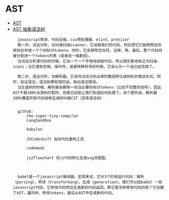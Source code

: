# AST
- [AST](https://github.com/CodeLittlePrince/blog/issues/19)
- [AST 抽象语法树](https://mp.weixin.qq.com/s/p2q_YGoyWSiATcdkDNwpyg)
  ~~~
	javascript转译、代码压缩、css预处理器、elint、pretiier
	第一步，词法分析，也叫做扫描scanner。它读取我们的代码，然后把它们按照预定的规则合并成一个个的标识tokens。同时，它会移除空白符，注释，等。最后，整个代码将被分割进一个tokens列表（或者说一维数组）。
	当词法分析源代码的时候，它会一个一个字母地读取代码，所以很形象地称之为扫描-scans；当它遇到空格，操作符，或者特殊符号的时候，它会认为一个话已经完成了。
	
	第二步，语法分析，也解析器。它会将词法分析出来的数组转化成树形的表达形式。同时，验证语法，语法如果有错的话，抛出语法错误。
	当生成树的时候，解析器会删除一些没必要的标识tokens（比如不完整的括号），因此AST不是100%与源码匹配的，但是已经能让我们知道如何处理了。说个题外话，解析器100%覆盖所有代码结构生成树叫做CST（具体语法树）
  
	
	github:
		the-super-tiny-compiler
		LangSandbox
		
		babylon
		
		JSCodeshift 自动代码重构工具
		
		codemods
		
		js2flowchart 将js代码转化生成svg流程图。


	
	babel是一个javascript编译器。宏观来说，它分3个阶段运行代码：解析（parsing），转译（transforming），生成（generation）。我们可以给babel 一些javascript代码，它修改代码然后生成新的代码返回。那它是怎样修改代码的呢？它创建了AST，遍历树，修改tokens，最后从AST中生成新的代码。
	~~~
